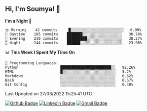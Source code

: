 ## Hi, I'm Soumya! 👋

<!--START_SECTION:waka-->
**I'm a Night 🦉** 

```text
🌞 Morning    42 commits     █░░░░░░░░░░░░░░░░░░░░░░░░   6.99% 
🌆 Daytime    185 commits    ███████░░░░░░░░░░░░░░░░░░   30.78% 
🌃 Evening    230 commits    █████████░░░░░░░░░░░░░░░░   38.27% 
🌙 Night      144 commits    ██████░░░░░░░░░░░░░░░░░░░   23.96%

```


📊 **This Week I Spent My Time On** 

```text
💬 Programming Languages: 
Python                   ███████████████████████░░   92.26% 
HTML                     █░░░░░░░░░░░░░░░░░░░░░░░░   5.2% 
Markdown                 ░░░░░░░░░░░░░░░░░░░░░░░░░   0.62% 
Bash                     ░░░░░░░░░░░░░░░░░░░░░░░░░   0.57% 
Git Config               ░░░░░░░░░░░░░░░░░░░░░░░░░   0.48%

```


 Last Updated on 27/03/2022 15:25:41 UTC
<!--END_SECTION:waka-->

[![Github Badge](https://img.shields.io/badge/-rubyruins-grey?style=for-the-badge&logo=github&logoColor=white&link=https://github.com/rubyruins/)](https://www.github.com/rubyruins/) 
[![Linkedin Badge](https://img.shields.io/badge/-Soumya%20Parekh-0072b1?style=for-the-badge&logo=Linkedin&logoColor=white&link=https://www.linkedin.com/in/Soumya-Parekh/)](https://www.linkedin.com/in/Soumya-Parekh/) 
[![Gmail Badge](https://img.shields.io/badge/-soumyaparekh.me@gmail.com-c14438?style=for-the-badge&logo=Gmail&logoColor=white&link=mailto:soumyaparekh.me@gmail.com)](mailto:soumyaparekh.me@gmail.com) 
